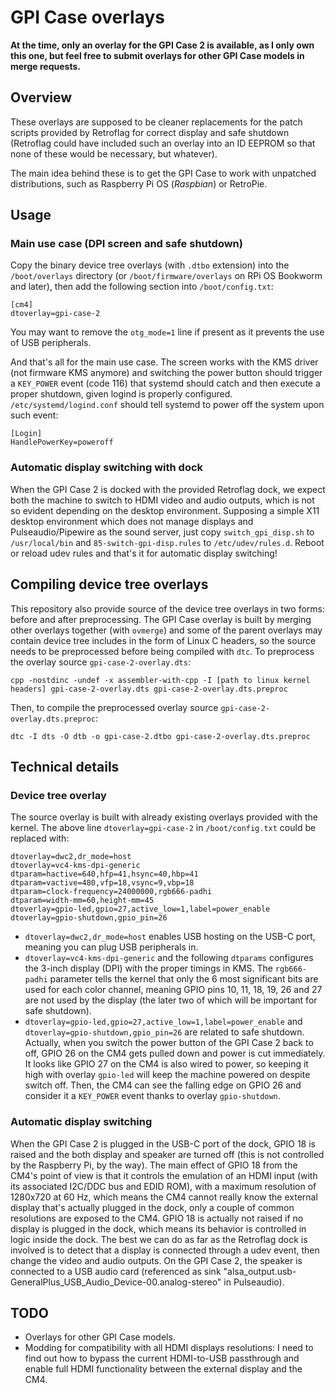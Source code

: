 # GPI Case overlays

**At the time, only an overlay for the GPI Case 2 is available, as I only own this one, but feel free to submit overlays for other GPI Case models in merge requests.**

## Overview

These overlays are supposed to be cleaner replacements for the patch scripts provided by Retroflag for correct display and safe shutdown (Retroflag could have included such an overlay into an ID EEPROM so that none of these would be necessary, but whatever).

The main idea behind these is to get the GPI Case to work with unpatched distributions, such as Raspberry Pi OS (_Raspbian_) or RetroPie.

## Usage

### Main use case (DPI screen and safe shutdown)

Copy the binary device tree overlays (with `.dtbo` extension) into the `/boot/overlays` directory (or `/boot/firmware/overlays` on RPi OS Bookworm and later), then add the following section into `/boot/config.txt`:
```
[cm4]
dtoverlay=gpi-case-2
```
You may want to remove the `otg_mode=1` line if present as it prevents the use of USB peripherals.

And that's all for the main use case. The screen works with the KMS driver (not firmware KMS anymore) and switching the power button should trigger a `KEY_POWER` event (code 116) that systemd should catch and then execute a proper shutdown, given logind is properly configured. `/etc/systemd/logind.conf` should tell systemd to power off the system upon such event:
```
[Login]
HandlePowerKey=poweroff
```

### Automatic display switching with dock

When the GPI Case 2 is docked with the provided Retroflag dock, we expect both the machine to switch to HDMI video and audio outputs, which is not so evident depending on the desktop environment.
Supposing a simple X11 desktop environment which does not manage displays and Pulseaudio/Pipewire as the sound server, just copy  `switch_gpi_disp.sh` to `/usr/local/bin` and `85-switch-gpi-disp.rules` to `/etc/udev/rules.d`. Reboot or reload udev rules and that's it for automatic display switching!

## Compiling device tree overlays

This repository also provide source of the device tree overlays in two forms: before and after preprocessing. The GPI Case overlay is built by merging other overlays together (with `ovmerge`) and some of the parent overlays may contain device tree includes in the form of Linux C headers, so the source needs to be preprocessed before being compiled with `dtc`.
To preprocess the overlay source `gpi-case-2-overlay.dts`:
```
cpp -nostdinc -undef -x assembler-with-cpp -I [path to linux kernel headers] gpi-case-2-overlay.dts gpi-case-2-overlay.dts.preproc
```
Then, to compile the preprocessed overlay source `gpi-case-2-overlay.dts.preproc`:
```
dtc -I dts -O dtb -o gpi-case-2.dtbo gpi-case-2-overlay.dts.preproc
```

## Technical details

### Device tree overlay 

The source overlay is built with already existing overlays provided with the kernel. The above line 
`dtoverlay=gpi-case-2` in `/boot/config.txt` could be replaced with:
```
dtoverlay=dwc2,dr_mode=host
dtoverlay=vc4-kms-dpi-generic
dtparam=hactive=640,hfp=41,hsync=40,hbp=41
dtparam=vactive=480,vfp=18,vsync=9,vbp=18
dtparam=clock-frequency=24000000,rgb666-padhi
dtparam=width-mm=60,height-mm=45
dtoverlay=gpio-led,gpio=27,active_low=1,label=power_enable
dtoverlay=gpio-shutdown,gpio_pin=26  
```
- `dtoverlay=dwc2,dr_mode=host` enables USB hosting on the USB-C port, meaning you can plug USB peripherals in.
- `dtoverlay=vc4-kms-dpi-generic` and the following `dtparams` configures the 3-inch display (DPI) with the proper timings in KMS. The `rgb666-padhi` parameter tells the kernel that only the 6 most significant bits are used for each color channel, meaning GPIO pins 10, 11, 18, 19, 26 and 27 are not used by the display (the later two of which will be important for safe shutdown).
- `dtoverlay=gpio-led,gpio=27,active_low=1,label=power_enable` and `dtoverlay=gpio-shutdown,gpio_pin=26` are related to safe shutdown. Actually, when you switch the power button of the GPI Case 2 back to off, GPIO 26 on the CM4 gets pulled down and power is cut immediately. It looks like GPIO 27 on the CM4 is also wired to power, so keeping it high with overlay `gpio-led` will keep the machine powered on despite switch off. Then, the CM4 can see the falling edge on GPIO 26 and consider it a `KEY_POWER` event thanks to overlay `gpio-shutdown`.

### Automatic display switching

When the GPI Case 2 is plugged in the USB-C port of the dock, GPIO 18 is raised and the both display and speaker are turned off (this is not controlled by the Raspberry Pi, by the way). The main effect of GPIO 18 from the CM4's point of view is that it controls the emulation of an HDMI input (with its associated I2C/DDC bus and EDID ROM), with a maximum resolution of 1280x720 at 60 Hz, which means the CM4 cannot really know the external display that's actually plugged in the dock, only a couple of common resolutions are exposed to the CM4. GPIO 18 is actually not raised if no display is plugged in the dock, which means its behavior is controlled in logic inside the dock.
The best we can do as far as the Retroflag dock is involved is to detect that a display is connected through a udev event, then change the video and audio outputs. On the GPI Case 2, the speaker is connected to a USB audio card (referenced as sink "alsa_output.usb-GeneralPlus_USB_Audio_Device-00.analog-stereo" in Pulseaudio).

## TODO

- Overlays for other GPI Case models.
- Modding for compatibility with all HDMI displays resolutions: I need to find out how to bypass the current HDMI-to-USB passthrough and enable full HDMI functionality between the external display and the CM4.
